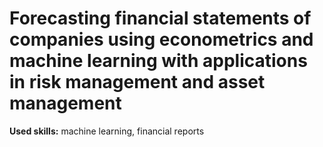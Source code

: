 # Forecasting financial statements of companies using econometrics and machine learning with applications in risk management and asset management

__Used skills:__ machine learning, financial reports
